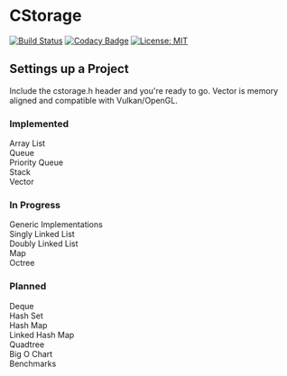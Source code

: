 # CStorage

[![Build Status](https://travis-ci.org/Zalrioth/cstorage.svg?branch=master)](https://travis-ci.org/Zalrioth/data-structures-in-c)
[![Codacy Badge](https://api.codacy.com/project/badge/Grade/c41a5345402f4831a1f09af4f2961b74)](https://www.codacy.com/manual/Zalrioth/cstorage?utm_source=github.com&amp;utm_medium=referral&amp;utm_content=Zalrioth/cstorage&amp;utm_campaign=Badge_Grade)
[![License: MIT](https://img.shields.io/badge/License-MIT-yellow.svg)](https://opensource.org/licenses/MIT)

## Settings up a Project

Include the cstorage.h header and you're ready to go. Vector is memory aligned and compatible with Vulkan/OpenGL.

### Implemented

Array List<br/>
Queue<br/>
Priority Queue<br/>
Stack<br/>
Vector<br/>

### In Progress

Generic Implementations<br/>
Singly Linked List<br/>
Doubly Linked List<br/>
Map<br/>
Octree<br/>

### Planned

Deque<br/>
Hash Set<br/>
Hash Map<br/>
Linked Hash Map<br/>
Quadtree<br/>
Big O Chart<br/>
Benchmarks<br/>
